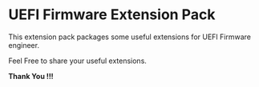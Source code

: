 # UEFI Firmware Extension Pack

This extension pack packages some useful extensions for UEFI Firmware engineer.

Feel Free to share your useful extensions.

**Thank You !!!**
